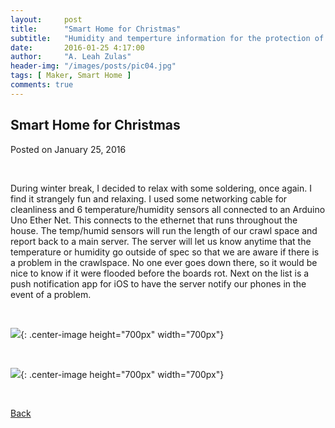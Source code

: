 ```yaml
---
layout:     post
title:      "Smart Home for Christmas"
subtitle:   "Humidity and temperture information for the protection of the crawlspace"
date:       2016-01-25 4:17:00
author:     "A. Leah Zulas"
header-img: "/images/posts/pic04.jpg"
tags: [ Maker, Smart Home ]
comments: true
---
```

## Smart Home for Christmas

Posted on January 25, 2016

<br>

During winter break, I decided to relax with some soldering, once again. I find it strangely fun and relaxing. I used some networking cable for cleanliness and 6 temperature/humidity sensors all connected to an Arduino Uno Ether Net. This connects to the ethernet that runs throughout the house. The temp/humid sensors will run the length of our crawl space and report back to a main server. The server will let us know anytime that the temperature or humidity go outside of spec so that we are aware if there is a problem in the crawlspace. No one ever goes down there, so it would be nice to know if it were flooded before the boards rot. Next on the list is a push notification app for iOS to have the server notify our phones in the event of a problem.

<br>

![](https://alzulas.github.com/Website/smartHome.jpg){: .center-image height="700px" width="700px"}

<br>

![](https://alzulas.github.com/Website/smartHome2.jpg){: .center-image height="700px" width="700px"}

<br>

[Back](./)
